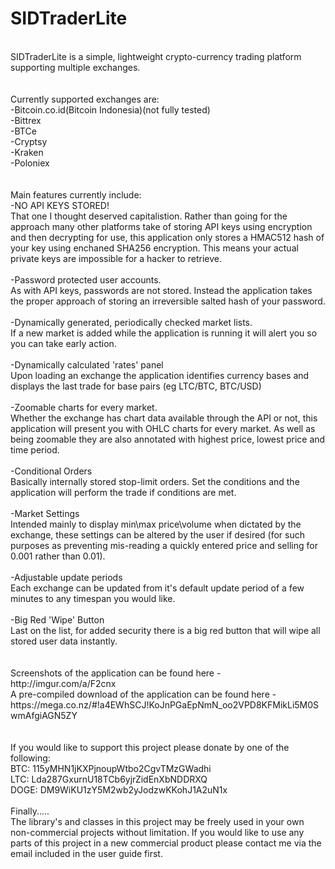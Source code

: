 SIDTraderLite
=============
<br>
SIDTraderLite is a simple, lightweight crypto-currency trading platform supporting multiple exchanges.<br>
<br>
<br>
Currently supported exchanges are:<br>
-Bitcoin.co.id(Bitcoin Indonesia)(not fully tested) <br>
-Bittrex<br>
-BTCe<br>
-Cryptsy<br>
-Kraken<br>
-Poloniex<br>
<br>
<br>
Main features currently include:<br>
-NO API KEYS STORED!<br>
That one I thought deserved capitalistion. Rather than going for the approach many other platforms take of storing API keys using encryption and then decrypting for use, this application only stores a HMAC512 hash of your key using enchaned SHA256 encryption. This means your actual private keys are impossible for a hacker to retrieve.<br>
<br>
-Password protected user accounts.<br>
As with API keys, passwords are not stored. Instead the application takes the proper approach of storing an irreversible salted hash of your password.<br>
<br>
-Dynamically generated, periodically checked market lists.<br>
If a new market is added while the application is running it will alert you so you can take early action.<br>
<br>
-Dynamically calculated 'rates' panel<br>
Upon loading an exchange the application identifies currency bases and displays the last trade for base pairs (eg LTC/BTC, BTC/USD)<br>
<br>
-Zoomable charts for every market.<br>
Whether the exchange has chart data available through the API or not, this application will present you with OHLC charts for every market. As well as being zoomable they are also annotated with highest price, lowest price and time period.<br>
<br>
-Conditional Orders<br>
Basically internally stored stop-limit orders. Set the conditions and the application will perform the trade if conditions are met.<br>
<br>
-Market Settings<br>
Intended mainly to display min\max price\volume when dictated by the exchange, these settings can be altered by the user if desired (for such purposes as preventing mis-reading a quickly entered price and selling for 0.001 rather than 0.01).<br>
<br>
-Adjustable update periods<br>
Each exchange can be updated from it's default update period of a few minutes to any timespan you would like.<br>
<br>
-Big Red 'Wipe' Button<br>
Last on the list, for added security there is a big red button that will wipe all stored user data instantly.<br>
<br><br>
Screenshots of the application can be found here - http://imgur.com/a/F2cnx<br>
A pre-compiled download of the application can be found here - https://mega.co.nz/#!a4EWhSCJ!KoJnPGaEpNmN_oo2VPD8KFMikLi5M0SwmAfgiAGN5ZY<br>
<br><br>
If you would like to support this project please donate by one of the following:<br>
BTC: 115yMHN1jKXPjnoupWtbo2CgvTMzGWadhi <br>
LTC: Lda287GxurnU18TCb6yjrZidEnXbNDDRXQ <br>
DOGE: DM9WiKU1zY5M2wb2yJodzwKKohJ1A2uN1x <br><br>
Finally.....<br>
The library's and classes in this project may be freely used in your own non-commercial projects without limitation. If you would like to use any parts of this project in a new commercial product please contact me via the email included in the user guide first.
